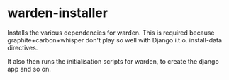 warden-installer
================

Installs the various dependencies for warden.  This is required because graphite+carbon+whisper don't play so well with Django i.t.o. install-data directives.

It also then runs the initialisation scripts for warden, to create the django app and so on.
